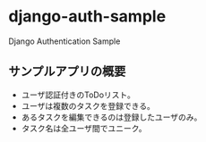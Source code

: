 # django-auth-sample
Django Authentication Sample


## サンプルアプリの概要
- ユーザ認証付きのToDoリスト。
- ユーザは複数のタスクを登録できる。
- あるタスクを編集できるのは登録したユーザのみ。
- タスク名は全ユーザ間でユニーク。
